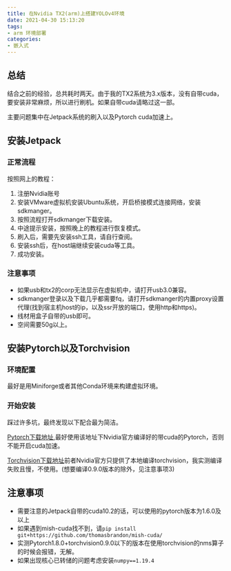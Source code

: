 ```yaml
---
title: 在Nvidia TX2(arm)上搭建YOLOv4环境
date: 2021-04-30 15:13:20
tags:
- arm 环境部署
categories: 
- 嵌入式
---
```


## 总结

结合之前的经验，总共耗时两天。由于我的TX2系统为3.x版本，没有自带cuda，要安装非常麻烦，所以进行刷机。如果自带cuda请略过这一部。

主要问题集中在Jetpack系统的刷入以及Pytorch cuda加速上。

## 安装Jetpack

### 正常流程

按照网上的教程：

1. 注册Nvidia账号
2. 安装VMware虚拟机安装Ubuntu系统，开启桥接模式连接网络，安装sdkmanger。
3. 按照流程打开sdkmanger下载安装。
4. 中途提示安装，按照晚上的教程进行恢复模式。
5. 刷入后，需要先安装ssh工具，请自行查阅。
6. 安装ssh后，在host端继续安装cuda等工具。
7. 成功安装。

### 注意事项

+ 如果usb和tx2的corp无法显示在虚拟机中，请打开usb3.0兼容。
+ sdkmanger登录以及下载几乎都需要fq，请打开sdkmanger的内置proxy设置代理(找到宿主机host的ip，以及ssr开放的端口，使用http和https)。
+ 线材用盒子自带的usb即可。
+ 空间需要50g以上。

## 安装Pytorch以及Torchvision

### 环境配置

最好是用Miniforge或者其他Conda环境来构建虚拟环境。

### 开始安装

踩过许多坑，最终发现以下配合最为简洁。

[Pytorch下载地址](https://forums.developer.nvidia.com/t/pytorch-for-jetson-version-1-8-0-now-available/72048),最好使用该地址下Nvidia官方编译好的带cuda的Pytorch，否则不能开启cuda加速。

[Torchvision下载地址](https://github.com/KumaTea/pytorch-aarch64/releases)前者Nvidia官方只提供了本地编译torchvision，我实测编译失败且慢，不使用。(想要编译0.9.0版本的除外，见注意事项3)

## 注意事项

+ 需要注意的Jetpack自带的cuda10.2的话，可以使用的pytorch版本为1.6.0及以上
+ 如果遇到mish-cuda找不到，请`pip install git+https://github.com/thomasbrandon/mish-cuda/`
+ 实测Pytorch1.8.0+torchvision0.9.0以下的版本在使用torchvision的nms算子的时候会报错，无解。
+ 如果出现核心已转储的问题考虑安装`numpy==1.19.4`